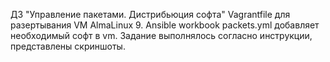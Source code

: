 ДЗ "Управление пакетами. Дистрибьюция софта"
 Vagrantfile для разертывания VM AlmaLinux 9.
 Ansible workbook packets.yml добавляет необходимый софт в vm. Задание выполнялось согласно инструкции, представлены скриншоты.
